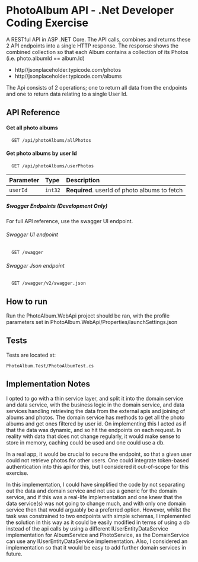 # PhotoAlbum API - .Net Developer Coding  Exercise

A RESTful API in ASP .NET Core. The API calls, combines and returns these 2 API endpoints into a single HTTP response. The response shows the combined collection so that each Album contains a collection of its Photos (i.e. photo.albumId == album.Id)

 * http//jsonplaceholder.typicode.com/photos
 * http//jsonplaceholder.typicode.com/albums

The Api consists of 2 operations; one to return all data from the endpoints and one to return data relating to a single User Id.


## API Reference

#### Get all photo albums

```http
  GET /api/photoAlbums/allPhotos
```

#### Get photo albums by user Id

```http
  GET /api/photoAlbums/userPhotos
```

| Parameter | Type    | Description                                   |
|:----------|:--------|:----------------------------------------------|
| `userId`  | `int32` | **Required**. userId of photo albums to fetch |


##### Swagger Endpoints (Development Only)

For full API reference, use the swagger UI endpoint.

###### Swagger UI endpoint
```http
  GET /swagger
```

###### Swagger Json endpoint
```http
  GET /swagger/v2/swagger.json
```

## How to run

Run the PhotoAlbum.WebApi project should be ran, with the profile parameters set in PhotoAlbum.WebApi/Properties/launchSettings.json


## Tests

Tests are located at:
```
PhotoAlbum.Test/PhotoAlbumTest.cs
```


## Implementation Notes


I opted to go with a thin service layer, and split it into the domain service and data service, with the business logic in the domain service, and data services handling retrieving the data from the external apis and joining of albums and photos. The domain service has methods to get all the photo albums and get ones filtered by user id. On implementing this I acted as if that the data was dynamic, and so hit the endpoints on each request. In reality with data that does not change regularly, it would make sense to store in memory, caching could be used and one could use a db.


In a real app, it would be crucial to secure the endpoint, so that a given user could not retrieve photos for other users. One could integrate token-based authentication into this api for this, but I considered it out-of-scope for this exercise.


In this implementation, I could have simplified the code by not separating out the data and domain service and not use a generic for the domain service, and if this was a real-life implementation and one knew that the data service(s) was not going to change much, and with only one domain service then that would arguably be a preferred option. However, whilst the task was constrained to two endpoints with simple schemas, I implemented the solution in this way as it could be easily modified in terms of using a db instead of the api calls by using a different IUserEntityDataService implementation for AlbumService and PhotoService, as the DomainService can use any IUserEntityDataService implementation. Also, I considered an implementation so that it would be easy to add further domain services in future.






